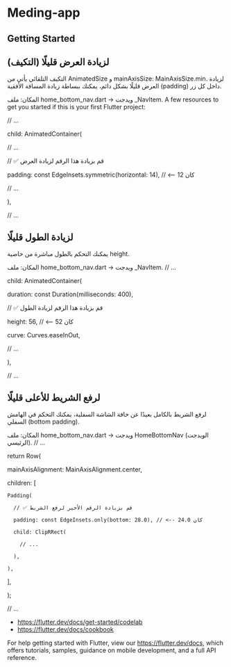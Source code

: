 # Meding-app

## Getting Started


## لزيادة العرض قليلًا (التكيف)

التكيف التلقائي يأتي من AnimatedSize و mainAxisSize: MainAxisSize.min. لزيادة العرض قليلًا بشكل دائم، يمكنك ببساطة زيادة المسافة الأفقية (padding) داخل كل زر.

المكان: ملف home_bottom_nav.dart -> ويدجت _NavItem.
A few resources to get you started if this is your first Flutter project:

// ...

child: AnimatedContainer(

  // ...

  // ✅ قم بزيادة هذا الرقم لزيادة العرض

  padding: const EdgeInsets.symmetric(horizontal: 14), // <-- كان 12

  // ...

),

// ...

## لزيادة الطول قليلًا

يمكنك التحكم بالطول مباشرة من خاصية height.

المكان: ملف home_bottom_nav.dart -> ويدجت _NavItem.
// ...

child: AnimatedContainer(

  duration: const Duration(milliseconds: 400),

  // ✅ قم بزيادة هذا الرقم لزيادة الطول

  height: 56, // <-- كان 52

  curve: Curves.easeInOut,

  // ...

),

// ...

## لرفع الشريط للأعلى قليلًا

لرفع الشريط بالكامل بعيدًا عن حافة الشاشة السفلية، يمكنك التحكم في الهامش السفلي (bottom padding).

المكان: ملف home_bottom_nav.dart -> ويدجت HomeBottomNav (الويدجت الرئيسي).
// ...

return Row(

  mainAxisAlignment: MainAxisAlignment.center,

  children: [

    Padding(

      // ✅ قم بزيادة الرقم الأخير لرفع الشريط

      padding: const EdgeInsets.only(bottom: 28.0), // <-- كان 24.0

      child: ClipRRect(

        // ...

      ),

    ),

  ],

);

// ...


- https://flutter.dev/docs/get-started/codelab
- https://flutter.dev/docs/cookbook

For help getting started with Flutter, view our
https://flutter.dev/docs, which offers tutorials,
samples, guidance on mobile development, and a full API reference.

